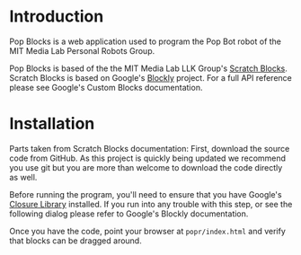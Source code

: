 <h1>Introduction</h1>

Pop Blocks is a web application used to program the Pop Bot robot of the MIT Media Lab Personal Robots Group. 

Pop Blocks is based of the the MIT Media Lab LLK Group's <a href="https://github.com/LLK/scratch-blocks/wiki">Scratch Blocks</a>. Scratch Blocks is based on Google's <a href="https://developers.google.com/blockly">Blockly</a> project. For a full API reference please see Google's Custom Blocks documentation.

<h1>Installation</h1>
Parts taken from Scratch Blocks documentation:
First, download the source code from GitHub. As this project is quickly being updated we recommend you use git but you are more than welcome to download the code directly as well.

Before running the program, you'll need to ensure that you have Google's <a href="https://developers.google.com/closure/compiler/">Closure Library<a/> installed. If you run into any trouble with this step, or see the following dialog please refer to Google's Blockly documentation.

Once you have the code, point your browser at <code>popr/index.html</code> and verify that blocks can be dragged around.
